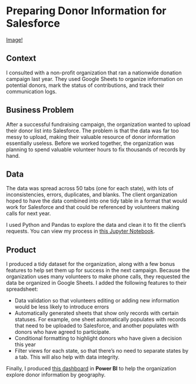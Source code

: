 # Preparing Donor Information for Salesforce

[Image!](https://github.com/amcgaha/preparing-donors-salesforce/blob/main/Yoga_Studio_Preview.pdf)

## Context
I consulted with a non-profit organization that ran a nationwide donation campaign last year. They used Google Sheets to organize information on potential donors, mark the status of contributions, and track their communication logs.

## Business Problem
After a successful fundraising campaign, the organization wanted to upload their donor list into Salesforce. The problem is that the data was far too messy to upload, making their valuable resource of donor information essentially useless. Before we worked together, the organization was planning to spend valuable volunteer hours to fix thousands of records by hand.

## Data
The data was spread across 50 tabs (one for each state), with lots of inconsistencies, errors, duplicates, and blanks. The client organization hoped to have the data combined into one tidy table in a format that would work for Salesforce and that could be referenced by volunteers making calls for next year.

I used Python and Pandas to explore the data and clean it to fit the client’s requests. You can view my process in [this Jupyter Notebook](https://github.com/amcgaha/preparing-donors-salesforce/blob/main/Cleaning%20Salesforce%20Input.ipynb).

## Product
I produced a tidy dataset for the organization, along with a few bonus features to help set them up for success in the next campaign. Because the organization uses many volunteers to make phone calls, they requested the data be organized in Google Sheets. I added the following features to their spreadsheet:

* Data validation so that volunteers editing or adding new information would be less likely to introduce errors
* Automatically generated sheets that show only records with certain statuses. For example, one sheet automatically populates with records that need to be uploaded to Salesforce, and another populates with donors who have agreed to participate.
* Conditional formatting to highlight donors who have given a decision this year
* Filter views for each state, so that there’s no need to separate states by a tab. This will also help with data integrity.

Finally, I produced [this dashboard](https://github.com/amcgaha/preparing-donors-salesforce/blob/main/Yoga_Studio_Preview.pdf) in **Power BI** to help the organization explore donor information by geography.
